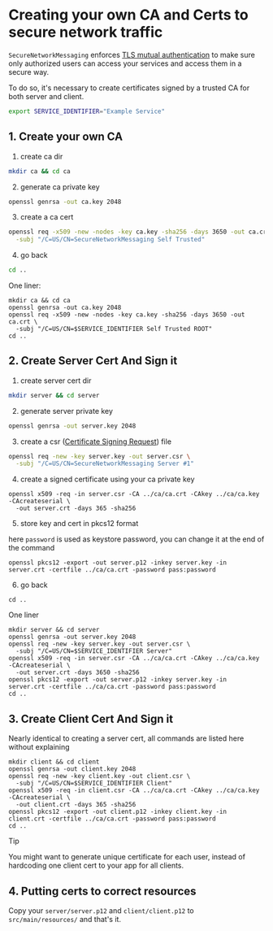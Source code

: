 # Creating your own CA and Certs to secure network traffic

`SecureNetworkMessaging` enforces [TLS mutual authentication](https://en.wikipedia.org/wiki/Mutual_authentication) to make sure only authorized users can access your services and access them in a secure way.

To do so, it's necessary to create certificates signed by a trusted CA for both server and client.

```bash
export SERVICE_IDENTIFIER="Example Service"
```

## 1. Create your own CA

1. create ca dir

```bash
mkdir ca && cd ca
```

2. generate ca private key

```bash
openssl genrsa -out ca.key 2048 
```

3. create a ca cert

```bash
openssl req -x509 -new -nodes -key ca.key -sha256 -days 3650 -out ca.crt \
  -subj "/C=US/CN=SecureNetworkMessaging Self Trusted"
```

4. go back

```bash
cd ..
```

One liner:

```
mkdir ca && cd ca
openssl genrsa -out ca.key 2048 
openssl req -x509 -new -nodes -key ca.key -sha256 -days 3650 -out ca.crt \
  -subj "/C=US/CN=$SERVICE_IDENTIFIER Self Trusted ROOT"
cd ..
```



## 2. Create Server Cert And Sign it

1. create server cert dir

```bash
mkdir server && cd server
```

2. generate server private key

```bash
openssl genrsa -out server.key 2048
```

3. create a csr ([Certificate Signing Request](https://en.wikipedia.org/wiki/Certificate_signing_request)) file

```bash
openssl req -new -key server.key -out server.csr \
  -subj "/C=US/CN=SecureNetworkMessaging Server #1"
```

4. create a signed certificate using your ca private key

```
openssl x509 -req -in server.csr -CA ../ca/ca.crt -CAkey ../ca/ca.key -CAcreateserial \
  -out server.crt -days 365 -sha256
```

5. store key and cert in pkcs12 format

here `password` is used as keystore password, you can change it at the end of the command

```
openssl pkcs12 -export -out server.p12 -inkey server.key -in server.crt -certfile ../ca/ca.crt -password pass:password
```

6. go back

```
cd ..
```

One liner

```
mkdir server && cd server
openssl genrsa -out server.key 2048
openssl req -new -key server.key -out server.csr \
  -subj "/C=US/CN=$SERVICE_IDENTIFIER Server"
openssl x509 -req -in server.csr -CA ../ca/ca.crt -CAkey ../ca/ca.key -CAcreateserial \
  -out server.crt -days 3650 -sha256
openssl pkcs12 -export -out server.p12 -inkey server.key -in server.crt -certfile ../ca/ca.crt -password pass:password
cd ..

```



## 3. Create Client Cert And Sign it

Nearly identical to creating a server cert, all commands are listed here without explaining

```
mkdir client && cd client
openssl genrsa -out client.key 2048
openssl req -new -key client.key -out client.csr \
  -subj "/C=US/CN=$SERVICE_IDENTIFIER Client"
openssl x509 -req -in client.csr -CA ../ca/ca.crt -CAkey ../ca/ca.key -CAcreateserial \
  -out client.crt -days 365 -sha256
openssl pkcs12 -export -out client.p12 -inkey client.key -in client.crt -certfile ../ca/ca.crt -password pass:password
cd ..
```

> [!TIP]
> You might want to generate unique certificate for each user, instead of hardcoding one client cert to your app for all clients.

## 4. Putting certs to correct resources

Copy your `server/server.p12`  and `client/client.p12` to `src/main/resources/` and that's it.
